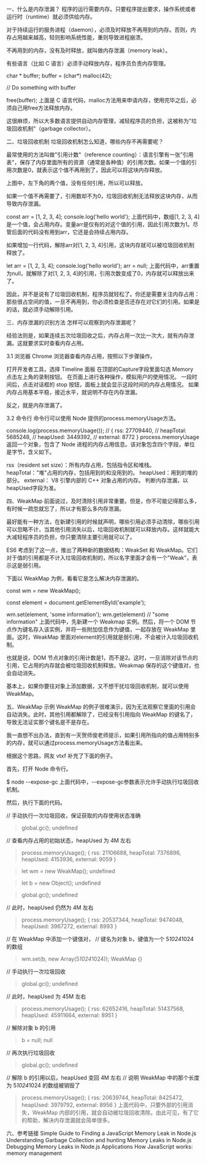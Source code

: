 一、什么是内存泄漏？
程序的运行需要内存。只要程序提出要求，操作系统或者运行时（runtime）就必须供给内存。

对于持续运行的服务进程（daemon），必须及时释放不再用到的内存。否则，内存占用越来越高，轻则影响系统性能，重则导致进程崩溃。



不再用到的内存，没有及时释放，就叫做内存泄漏（memory leak）。

有些语言（比如 C 语言）必须手动释放内存，程序员负责内存管理。


char * buffer;
buffer = (char*) malloc(42);

// Do something with buffer

free(buffer);
上面是 C 语言代码，malloc方法用来申请内存，使用完毕之后，必须自己用free方法释放内存。

这很麻烦，所以大多数语言提供自动内存管理，减轻程序员的负担，这被称为"垃圾回收机制"（garbage collector）。

二、垃圾回收机制
垃圾回收机制怎么知道，哪些内存不再需要呢？

最常使用的方法叫做"引用计数"（reference counting）：语言引擎有一张"引用表"，保存了内存里面所有的资源（通常是各种值）的引用次数。如果一个值的引用次数是0，就表示这个值不再用到了，因此可以将这块内存释放。



上图中，左下角的两个值，没有任何引用，所以可以释放。

如果一个值不再需要了，引用数却不为0，垃圾回收机制无法释放这块内存，从而导致内存泄漏。


const arr = [1, 2, 3, 4];
console.log('hello world');
上面代码中，数组[1, 2, 3, 4]是一个值，会占用内存。变量arr是仅有的对这个值的引用，因此引用次数为1。尽管后面的代码没有用到arr，它还是会持续占用内存。

如果增加一行代码，解除arr对[1, 2, 3, 4]引用，这块内存就可以被垃圾回收机制释放了。


let arr = [1, 2, 3, 4];
console.log('hello world');
arr = null;
上面代码中，arr重置为null，就解除了对[1, 2, 3, 4]的引用，引用次数变成了0，内存就可以释放出来了。

因此，并不是说有了垃圾回收机制，程序员就轻松了。你还是需要关注内存占用：那些很占空间的值，一旦不再用到，你必须检查是否还存在对它们的引用。如果是的话，就必须手动解除引用。

三、内存泄漏的识别方法
怎样可以观察到内存泄漏呢？

经验法则是，如果连续五次垃圾回收之后，内存占用一次比一次大，就有内存泄漏。这就要求实时查看内存占用。

3.1 浏览器
Chrome 浏览器查看内存占用，按照以下步骤操作。



打开开发者工具，选择 Timeline 面板
在顶部的Capture字段里面勾选 Memory
点击左上角的录制按钮。
在页面上进行各种操作，模拟用户的使用情况。
一段时间后，点击对话框的 stop 按钮，面板上就会显示这段时间的内存占用情况。
如果内存占用基本平稳，接近水平，就说明不存在内存泄漏。



反之，就是内存泄漏了。



3.2 命令行
命令行可以使用 Node 提供的process.memoryUsage方法。


console.log(process.memoryUsage());
// { rss: 27709440,
//  heapTotal: 5685248,
//  heapUsed: 3449392,
//  external: 8772 }
process.memoryUsage返回一个对象，包含了 Node 进程的内存占用信息。该对象包含四个字段，单位是字节，含义如下。



rss（resident set size）：所有内存占用，包括指令区和堆栈。
heapTotal："堆"占用的内存，包括用到的和没用到的。
heapUsed：用到的堆的部分。
external： V8 引擎内部的 C++ 对象占用的内存。
判断内存泄漏，以heapUsed字段为准。

四、WeakMap
前面说过，及时清除引用非常重要。但是，你不可能记得那么多，有时候一疏忽就忘了，所以才有那么多内存泄漏。

最好能有一种方法，在新建引用的时候就声明，哪些引用必须手动清除，哪些引用可以忽略不计，当其他引用消失以后，垃圾回收机制就可以释放内存。这样就能大大减轻程序员的负担，你只要清除主要引用就可以了。

ES6 考虑到了这一点，推出了两种新的数据结构：WeakSet 和 WeakMap。它们对于值的引用都是不计入垃圾回收机制的，所以名字里面才会有一个"Weak"，表示这是弱引用。



下面以 WeakMap 为例，看看它是怎么解决内存泄漏的。


const wm = new WeakMap();

const element = document.getElementById('example');

wm.set(element, 'some information');
wm.get(element) // "some information"
上面代码中，先新建一个 Weakmap 实例。然后，将一个 DOM 节点作为键名存入该实例，并将一些附加信息作为键值，一起存放在 WeakMap 里面。这时，WeakMap 里面对element的引用就是弱引用，不会被计入垃圾回收机制。

也就是说，DOM 节点对象的引用计数是1，而不是2。这时，一旦消除对该节点的引用，它占用的内存就会被垃圾回收机制释放。Weakmap 保存的这个键值对，也会自动消失。

基本上，如果你要往对象上添加数据，又不想干扰垃圾回收机制，就可以使用 WeakMap。

五、WeakMap 示例
WeakMap 的例子很难演示，因为无法观察它里面的引用会自动消失。此时，其他引用都解除了，已经没有引用指向 WeakMap 的键名了，导致无法证实那个键名是不是存在。

我一直想不出办法，直到有一天贺师俊老师提示，如果引用所指向的值占用特别多的内存，就可以通过process.memoryUsage方法看出来。

根据这个思路，网友 vtxf 补充了下面的例子。

首先，打开 Node 命令行。


$ node --expose-gc
上面代码中，--expose-gc参数表示允许手动执行垃圾回收机制。

然后，执行下面的代码。


// 手动执行一次垃圾回收，保证获取的内存使用状态准确
> global.gc(); 
undefined

// 查看内存占用的初始状态，heapUsed 为 4M 左右
> process.memoryUsage(); 
{ rss: 21106688,
  heapTotal: 7376896,
  heapUsed: 4153936,
  external: 9059 }

> let wm = new WeakMap();
undefined

> let b = new Object();
undefined

> global.gc();
undefined

// 此时，heapUsed 仍然为 4M 左右
> process.memoryUsage(); 
{ rss: 20537344,
  heapTotal: 9474048,
  heapUsed: 3967272,
  external: 8993 }

// 在 WeakMap 中添加一个键值对，
// 键名为对象 b，键值为一个 5*1024*1024 的数组  
> wm.set(b, new Array(5*1024*1024));
WeakMap {}

// 手动执行一次垃圾回收
> global.gc();
undefined

// 此时，heapUsed 为 45M 左右
> process.memoryUsage(); 
{ rss: 62652416,
  heapTotal: 51437568,
  heapUsed: 45911664,
  external: 8951 }

// 解除对象 b 的引用  
> b = null;
null

// 再次执行垃圾回收
> global.gc();
undefined

// 解除 b 的引用以后，heapUsed 变回 4M 左右
// 说明 WeakMap 中的那个长度为 5*1024*1024 的数组被销毁了
> process.memoryUsage(); 
{ rss: 20639744,
  heapTotal: 8425472,
  heapUsed: 3979792,
  external: 8956 }
上面代码中，只要外部的引用消失，WeakMap 内部的引用，就会自动被垃圾回收清除。由此可见，有了它的帮助，解决内存泄漏就会简单很多。

六、参考链接
Simple Guide to Finding a JavaScript Memory Leak in Node.js
Understanding Garbage Collection and hunting Memory Leaks in Node.js
Debugging Memory Leaks in Node.js Applications
How JavaScript works: memory management